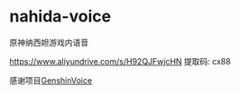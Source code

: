 # nahida-voice
原神纳西妲游戏内语音

https://www.aliyundrive.com/s/H92QJFwjcHN 提取码: cx88

感谢项目[GenshinVoice](https://github.com/w4123/GenshinVoice)

